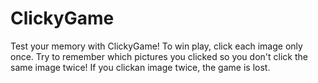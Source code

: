 # ClickyGame

Test your memory with ClickyGame! To win play, click each image only once. Try to remember which pictures you clicked so you don't click the same image twice! If you clickan image twice, the game is lost.
